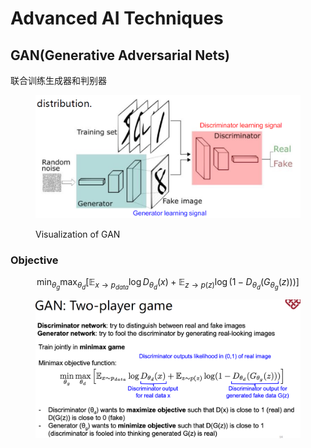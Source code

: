 # Advanced AI Techniques

## GAN(Generative Adversarial Nets)

联合训练生成器和判别器

<figure><img src="../.gitbook/assets/Image_20231220175716.png" alt=""><figcaption><p>Visualization of GAN</p></figcaption></figure>

### Objective

$$
\min_{\theta_g}\max_{\theta_d}[\mathbb{E}_{x \to p_{data}} \log {D_{\theta_d}(x)+ \mathbb{E}_{z \to p(z)} \log(1-D_{\theta_d}(G_{\theta_g}(z)))}]
$$

<figure><img src="../.gitbook/assets/Image_20231220180338.png" alt=""><figcaption></figcaption></figure>
